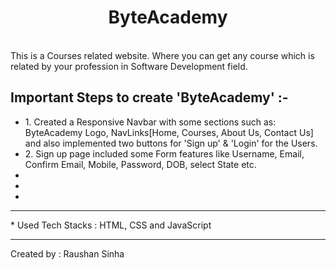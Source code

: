<h1 align="center">ByteAcademy</h1>
<br>
This is a Courses related website. Where you can get any course which is related by your profession in  Software Development field.
<br>
<h2>Important Steps to create 'ByteAcademy' :-</h2>
<ul>
    <li>1. Created a Responsive Navbar with some sections such as: ByteAcademy Logo, NavLinks[Home, Courses, About Us, Contact Us] and also implemented two buttons for 'Sign up' & 'Login' for the Users.</li>
    <li>2. Sign up page included some Form features like Username, Email, Confirm Email, Mobile, Password, DOB, select State etc.</li>
    <li></li>
    <li></li>
    <li></li>
</ul>
<hr>
<p>* Used Tech Stacks : HTML, CSS and JavaScript</p>
<hr>
<p>Created by : Raushan Sinha</p>